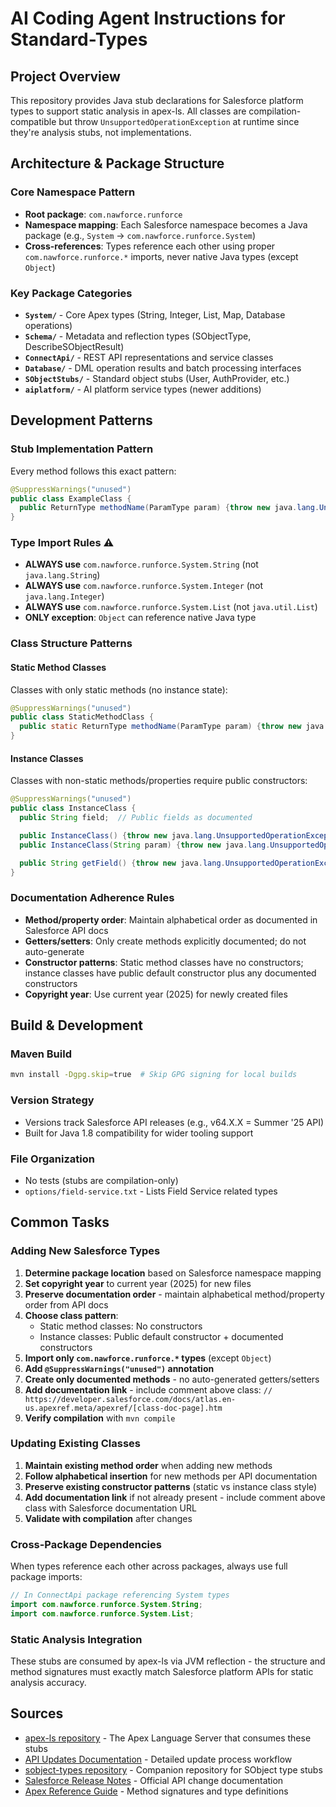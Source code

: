# AI Coding Agent Instructions for Standard-Types

## Project Overview

This repository provides Java stub declarations for Salesforce platform types to support static analysis in apex-ls. All classes are compilation-compatible but throw `UnsupportedOperationException` at runtime since they're analysis stubs, not implementations.

## Architecture & Package Structure

### Core Namespace Pattern

- **Root package**: `com.nawforce.runforce`
- **Namespace mapping**: Each Salesforce namespace becomes a Java package (e.g., `System` → `com.nawforce.runforce.System`)
- **Cross-references**: Types reference each other using proper `com.nawforce.runforce.*` imports, never native Java types (except `Object`)

### Key Package Categories

- **`System/`** - Core Apex types (String, Integer, List, Map, Database operations)
- **`Schema/`** - Metadata and reflection types (SObjectType, DescribeSObjectResult)
- **`ConnectApi/`** - REST API representations and service classes
- **`Database/`** - DML operation results and batch processing interfaces
- **`SObjectStubs/`** - Standard object stubs (User, AuthProvider, etc.)
- **`aiplatform/`** - AI platform service types (newer additions)

## Development Patterns

### Stub Implementation Pattern

Every method follows this exact pattern:

```java
@SuppressWarnings("unused")
public class ExampleClass {
  public ReturnType methodName(ParamType param) {throw new java.lang.UnsupportedOperationException();}
}
```

### Type Import Rules ⚠️

- **ALWAYS use** `com.nawforce.runforce.System.String` (not `java.lang.String`)
- **ALWAYS use** `com.nawforce.runforce.System.Integer` (not `java.lang.Integer`)
- **ALWAYS use** `com.nawforce.runforce.System.List` (not `java.util.List`)
- **ONLY exception**: `Object` can reference native Java type

### Class Structure Patterns

#### Static Method Classes

Classes with only static methods (no instance state):

```java
@SuppressWarnings("unused")
public class StaticMethodClass {
  public static ReturnType methodName(ParamType param) {throw new java.lang.UnsupportedOperationException();}
}
```

#### Instance Classes

Classes with non-static methods/properties require public constructors:

```java
@SuppressWarnings("unused")
public class InstanceClass {
  public String field;  // Public fields as documented

  public InstanceClass() {throw new java.lang.UnsupportedOperationException();}  // Default constructor
  public InstanceClass(String param) {throw new java.lang.UnsupportedOperationException();}  // Documented constructors

  public String getField() {throw new java.lang.UnsupportedOperationException();}  // Only documented methods
}
```

### Documentation Adherence Rules

- **Method/property order**: Maintain alphabetical order as documented in Salesforce API docs
- **Getters/setters**: Only create methods explicitly documented; do not auto-generate
- **Constructor patterns**: Static method classes have no constructors; instance classes have public default constructor plus any documented constructors
- **Copyright year**: Use current year (2025) for newly created files

## Build & Development

### Maven Build

```bash
mvn install -Dgpg.skip=true  # Skip GPG signing for local builds
```

### Version Strategy

- Versions track Salesforce API releases (e.g., v64.X.X = Summer '25 API)
- Built for Java 1.8 compatibility for wider tooling support

### File Organization

- No tests (stubs are compilation-only)
- `options/field-service.txt` - Lists Field Service related types

## Common Tasks

### Adding New Salesforce Types

1. **Determine package location** based on Salesforce namespace mapping
2. **Set copyright year** to current year (2025) for new files
3. **Preserve documentation order** - maintain alphabetical method/property order from API docs
4. **Choose class pattern**:
   - Static method classes: No constructors
   - Instance classes: Public default constructor + documented constructors
5. **Import only `com.nawforce.runforce.*` types** (except `Object`)
6. **Add `@SuppressWarnings("unused")` annotation**
7. **Create only documented methods** - no auto-generated getters/setters
8. **Add documentation link** - include comment above class: `// https://developer.salesforce.com/docs/atlas.en-us.apexref.meta/apexref/[class-doc-page].htm`
9. **Verify compilation** with `mvn compile`

### Updating Existing Classes

1. **Maintain existing method order** when adding new methods
2. **Follow alphabetical insertion** for new methods per API documentation
3. **Preserve existing constructor patterns** (static vs instance class style)
4. **Add documentation link** if not already present - include comment above class with Salesforce documentation URL
5. **Validate with compilation** after changes

### Cross-Package Dependencies

When types reference each other across packages, always use full package imports:

```java
// In ConnectApi package referencing System types
import com.nawforce.runforce.System.String;
import com.nawforce.runforce.System.List;
```

### Static Analysis Integration

These stubs are consumed by apex-ls via JVM reflection - the structure and method signatures must exactly match Salesforce platform APIs for static analysis accuracy.

## Sources

- [apex-ls repository](https://github.com/apex-dev-tools/apex-ls) - The Apex Language Server that consumes these stubs
- [API Updates Documentation](https://github.com/apex-dev-tools/apex-ls/blob/main/doc/API_Updates.md) - Detailed update process workflow
- [sobject-types repository](https://github.com/apex-dev-tools/sobject-types) - Companion repository for SObject type stubs
- [Salesforce Release Notes](https://help.salesforce.com/s/articleView?id=release-notes.salesforce_release_notes.htm) - Official API change documentation
- [Apex Reference Guide](https://developer.salesforce.com/docs/atlas.en-us.apexref.meta/apexref/apex_ref_guide.htm) - Method signatures and type definitions

